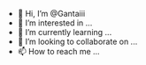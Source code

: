 - 👋 Hi, I’m @Gantaiii
- 👀 I’m interested in ...
- 🌱 I’m currently learning ...
- 💞️ I’m looking to collaborate on ...
- 📫 How to reach me ...

<!---
Gantaiii/Gantaiii is a ✨ special ✨ repository because its `README.md` (this file) appears on your GitHub profile.
You can click the Preview link to take a look at your changes.
--->
